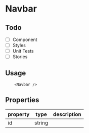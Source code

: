 # Navbar

## Todo

- [ ] Component
- [ ] Styles
- [ ] Unit Tests
- [ ] Stories

## Usage

```tsx
    <Navbar />
```

## Properties
| property | type   | description |
|----------|--------|-------------|
| id       | string |             |
